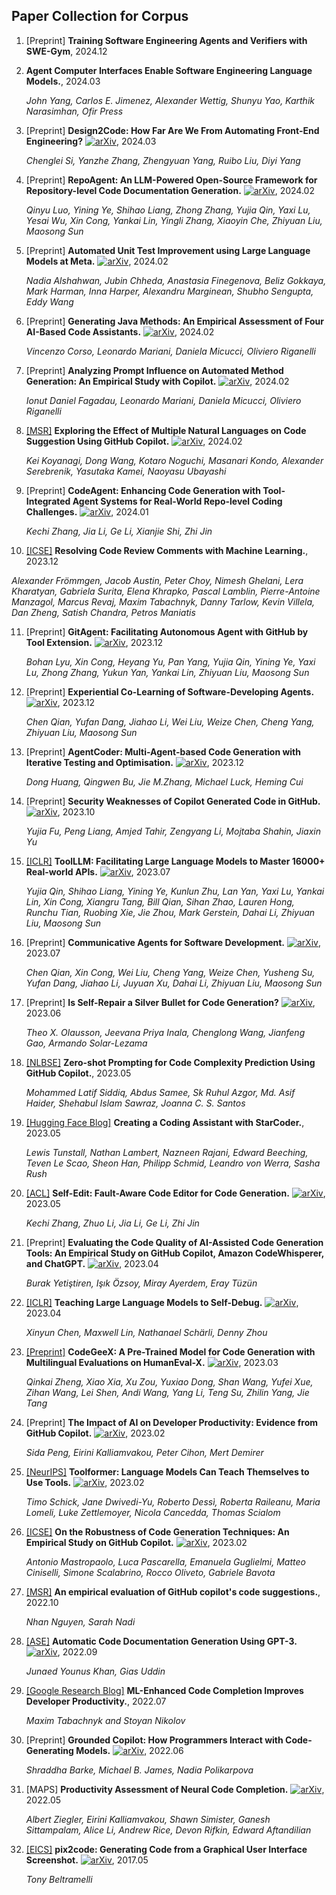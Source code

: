 ## Paper Collection for Corpus

1. [Preprint] **Training Software Engineering Agents and Verifiers with SWE-Gym**, 2024.12

2. **Agent Computer Interfaces Enable Software Engineering Language Models.**, 2024.03

   *John Yang, Carlos E. Jimenez, Alexander Wettig, Shunyu Yao, Karthik Narasimhan, Ofir Press* 

3. [Preprint] **Design2Code: How Far Are We From Automating Front-End Engineering?** [![arXiv](https://img.shields.io/badge/arXiv-2403.03163-b31b1b.svg)](https://arxiv.org/abs/2403.03163), 2024.03

   *Chenglei Si, Yanzhe Zhang, Zhengyuan Yang, Ruibo Liu, Diyi Yang* 

4. [Preprint] **RepoAgent: An LLM-Powered Open-Source Framework for Repository-level Code Documentation Generation.** [![arXiv](https://img.shields.io/badge/arXiv-2402.16667-b31b1b.svg)](https://arxiv.org/abs/2402.16667), 2024.02

   *Qinyu Luo, Yining Ye, Shihao Liang, Zhong Zhang, Yujia Qin, Yaxi Lu, Yesai Wu, Xin Cong, Yankai Lin, Yingli Zhang, Xiaoyin Che, Zhiyuan Liu, Maosong Sun* 

5. [Preprint] **Automated Unit Test Improvement using Large Language Models at Meta.** [![arXiv](https://img.shields.io/badge/arXiv-2402.09171-b31b1b.svg)](https://arxiv.org/abs/2402.09171), 2024.02

   *Nadia Alshahwan, Jubin Chheda, Anastasia Finegenova, Beliz Gokkaya, Mark Harman, Inna Harper, Alexandru Marginean, Shubho Sengupta, Eddy Wang* 

6. [Preprint] **Generating Java Methods: An Empirical Assessment of Four AI-Based Code Assistants.** [![arXiv](https://img.shields.io/badge/arXiv-2402.08431-b31b1b.svg)](https://arxiv.org/abs/2402.08431), 2024.02

   *Vincenzo Corso, Leonardo Mariani, Daniela Micucci, Oliviero Riganelli* 

7. [Preprint] **Analyzing Prompt Influence on Automated Method Generation: An Empirical Study with Copilot.** [![arXiv](https://img.shields.io/badge/arXiv-2402.08430-b31b1b.svg)](https://arxiv.org/abs/2402.08430), 2024.02

   *Ionut Daniel Fagadau, Leonardo Mariani, Daniela Micucci, Oliviero Riganelli* 

8. [[MSR]](https://research.tue.nl/en/publications/exploring-the-effect-of-multiple-natural-languages-on-code-sugges) **Exploring the Effect of Multiple Natural Languages on Code Suggestion Using GitHub Copilot.** [![arXiv](https://img.shields.io/badge/arXiv-2402.01438-b31b1b.svg)](https://arxiv.org/abs/2402.01438), 2024.02

   *Kei Koyanagi, Dong Wang, Kotaro Noguchi, Masanari Kondo, Alexander Serebrenik, Yasutaka Kamei, Naoyasu Ubayashi* 

9. [Preprint] **CodeAgent: Enhancing Code Generation with Tool-Integrated Agent Systems for Real-World Repo-level Coding Challenges.** [![arXiv](https://img.shields.io/badge/arXiv-2401.07339-b31b1b.svg)](https://arxiv.org/abs/2401.07339), 2024.01

   *Kechi Zhang, Jia Li, Ge Li, Xianjie Shi, Zhi Jin* 

10. [[ICSE]](https://conf.researchr.org/details/icse-2024/icse-2024-software-engineering-in-practice/35/Resolving-Code-Review-Comments-with-Machine-Learning) **Resolving Code Review Comments with Machine Learning.**, 2023.12

   *Alexander Frömmgen, Jacob Austin, Peter Choy, Nimesh Ghelani, Lera Kharatyan, Gabriela Surita, Elena Khrapko, Pascal Lamblin, Pierre-Antoine Manzagol, Marcus Revaj, Maxim Tabachnyk, Danny Tarlow, Kevin Villela, Dan Zheng, Satish Chandra, Petros Maniatis* 

11. [Preprint] **GitAgent: Facilitating Autonomous Agent with GitHub by Tool Extension.** [![arXiv](https://img.shields.io/badge/arXiv-2312.17294-b31b1b.svg)](https://arxiv.org/abs/2312.17294), 2023.12

    *Bohan Lyu, Xin Cong, Heyang Yu, Pan Yang, Yujia Qin, Yining Ye, Yaxi Lu, Zhong Zhang, Yukun Yan, Yankai Lin, Zhiyuan Liu, Maosong Sun* 

12. [Preprint] **Experiential Co-Learning of Software-Developing Agents.** [![arXiv](https://img.shields.io/badge/arXiv-2312.17025-b31b1b.svg)](https://arxiv.org/abs/2312.17025), 2023.12

    *Chen Qian, Yufan Dang, Jiahao Li, Wei Liu, Weize Chen, Cheng Yang, Zhiyuan Liu, Maosong Sun* 

13. [Preprint] **AgentCoder: Multi-Agent-based Code Generation with Iterative Testing and Optimisation.** [![arXiv](https://img.shields.io/badge/arXiv-2312.13010-b31b1b.svg)](https://arxiv.org/abs/2312.13010), 2023.12

    *Dong Huang, Qingwen Bu, Jie M.Zhang, Michael Luck, Heming Cui* 

14. [Preprint] **Security Weaknesses of Copilot Generated Code in GitHub.** [![arXiv](https://img.shields.io/badge/arXiv-2310.02059-b31b1b.svg)](https://arxiv.org/abs/2310.02059), 2023.10

    *Yujia Fu, Peng Liang, Amjed Tahir, Zengyang Li, Mojtaba Shahin, Jiaxin Yu* 

15. [[ICLR]](https://openreview.net/forum?id=dHng2O0Jjr) **ToolLLM: Facilitating Large Language Models to Master 16000+ Real-world APIs.** [![arXiv](https://img.shields.io/badge/arXiv-2307.16789-b31b1b.svg)](https://arxiv.org/abs/2307.16789), 2023.07

    *Yujia Qin, Shihao Liang, Yining Ye, Kunlun Zhu, Lan Yan, Yaxi Lu, Yankai Lin, Xin Cong, Xiangru Tang, Bill Qian, Sihan Zhao, Lauren Hong, Runchu Tian, Ruobing Xie, Jie Zhou, Mark Gerstein, Dahai Li, Zhiyuan Liu, Maosong Sun* 

16. [Preprint] **Communicative Agents for Software Development.** [![arXiv](https://img.shields.io/badge/arXiv-2307.07924-b31b1b.svg)](https://arxiv.org/abs/2307.07924), 2023.07

    *Chen Qian, Xin Cong, Wei Liu, Cheng Yang, Weize Chen, Yusheng Su, Yufan Dang, Jiahao Li, Juyuan Xu, Dahai Li, Zhiyuan Liu, Maosong Sun* 

17. [Preprint] **Is Self-Repair a Silver Bullet for Code Generation?** [![arXiv](https://img.shields.io/badge/arXiv-2306.09896-b31b1b.svg)](https://arxiv.org/abs/2306.09896), 2023.06

    *Theo X. Olausson, Jeevana Priya Inala, Chenglong Wang, Jianfeng Gao, Armando Solar-Lezama* 

18. [[NLBSE]](https://ieeexplore.ieee.org/document/10189162) **Zero-shot Prompting for Code Complexity Prediction Using GitHub Copilot.**, 2023.05

    *Mohammed Latif Siddiq, Abdus Samee, Sk Ruhul Azgor, Md. Asif Haider, Shehabul Islam Sawraz, Joanna C. S. Santos* 

19. [[Hugging Face Blog]](https://huggingface.co/blog/starchat-alpha) **Creating a Coding Assistant with StarCoder.**, 2023.05

    *Lewis Tunstall, Nathan Lambert, Nazneen Rajani, Edward Beeching, Teven Le Scao, Sheon Han, Philipp Schmid, Leandro von Werra, Sasha Rush* 

20. [[ACL]](https://aclanthology.org/2023.acl-long.45/) **Self-Edit: Fault-Aware Code Editor for Code Generation.** [![arXiv](https://img.shields.io/badge/arXiv-2305.04087-b31b1b.svg)](https://arxiv.org/abs/2305.04087), 2023.05

    *Kechi Zhang, Zhuo Li, Jia Li, Ge Li, Zhi Jin* 

21. [Preprint] **Evaluating the Code Quality of AI-Assisted Code Generation Tools: An Empirical Study on GitHub Copilot, Amazon CodeWhisperer, and ChatGPT.** [![arXiv](https://img.shields.io/badge/arXiv-2304.10778-b31b1b.svg)](https://arxiv.org/abs/2304.10778), 2023.04

    *Burak Yetiştiren, Işık Özsoy, Miray Ayerdem, Eray Tüzün* 

22. [[ICLR]](https://openreview.net/forum?id=KuPixIqPiq) **Teaching Large Language Models to Self-Debug.** [![arXiv](https://img.shields.io/badge/arXiv-2304.05128-b31b1b.svg)](https://arxiv.org/abs/2304.05128), 2023.04

    *Xinyun Chen, Maxwell Lin, Nathanael Schärli, Denny Zhou* 

23. [[Preprint]](https://openreview.net/forum?id=NRhaCyPhQbm) **CodeGeeX: A Pre-Trained Model for Code Generation with Multilingual Evaluations on HumanEval-X.** [![arXiv](https://img.shields.io/badge/arXiv-2303.17568-b31b1b.svg)](https://arxiv.org/abs/2303.17568), 2023.03

    *Qinkai Zheng, Xiao Xia, Xu Zou, Yuxiao Dong, Shan Wang, Yufei Xue, Zihan Wang, Lei Shen, Andi Wang, Yang Li, Teng Su, Zhilin Yang, Jie Tang* 

24. [Preprint] **The Impact of AI on Developer Productivity: Evidence from GitHub Copilot.** [![arXiv](https://img.shields.io/badge/arXiv-2302.06590-b31b1b.svg)](https://arxiv.org/abs/2302.06590), 2023.02

    *Sida Peng, Eirini Kalliamvakou, Peter Cihon, Mert Demirer* 

25. [[NeurIPS]](https://openreview.net/forum?id=Yacmpz84TH) **Toolformer: Language Models Can Teach Themselves to Use Tools.** [![arXiv](https://img.shields.io/badge/arXiv-2302.04761-b31b1b.svg)](https://arxiv.org/abs/2302.04761), 2023.02

    *Timo Schick, Jane Dwivedi-Yu, Roberto Dessì, Roberta Raileanu, Maria Lomeli, Luke Zettlemoyer, Nicola Cancedda, Thomas Scialom* 

26. [[ICSE]](https://ieeexplore.ieee.org/abstract/document/10172792) **On the Robustness of Code Generation Techniques: An Empirical Study on GitHub Copilot.** [![arXiv](https://img.shields.io/badge/arXiv-2302.00438-b31b1b.svg)](https://arxiv.org/abs/2302.00438), 2023.02

    *Antonio Mastropaolo, Luca Pascarella, Emanuela Guglielmi, Matteo Ciniselli, Simone Scalabrino, Rocco Oliveto, Gabriele Bavota* 

27. [[MSR]](https://dl.acm.org/doi/abs/10.1145/3524842.3528470) **An empirical evaluation of GitHub copilot's code suggestions.**, 2022.10

    *Nhan Nguyen, Sarah Nadi* 

28. [[ASE]](https://dl.acm.org/doi/abs/10.1145/3551349.3559548) **Automatic Code Documentation Generation Using GPT-3.** [![arXiv](https://img.shields.io/badge/arXiv-2209.02235-b31b1b.svg)](https://arxiv.org/abs/2209.02235), 2022.09

    *Junaed Younus Khan, Gias Uddin* 

29. [[Google Research Blog]](https://blog.research.google/2022/07/ml-enhanced-code-completion-improves.html) **ML-Enhanced Code Completion Improves Developer Productivity.**, 2022.07

    *Maxim Tabachnyk and Stoyan Nikolov* 

30. [Preprint] **Grounded Copilot: How Programmers Interact with Code-Generating Models.** [![arXiv](https://img.shields.io/badge/arXiv-2206.15000-b31b1b.svg)](https://arxiv.org/abs/2206.15000), 2022.06

    *Shraddha Barke, Michael B. James, Nadia Polikarpova* 

31. [MAPS] **Productivity Assessment of Neural Code Completion.** [![arXiv](https://img.shields.io/badge/arXiv-2205.06537-b31b1b.svg)](https://arxiv.org/abs/2205.06537), 2022.05

    *Albert Ziegler, Eirini Kalliamvakou, Shawn Simister, Ganesh Sittampalam, Alice Li, Andrew Rice, Devon Rifkin, Edward Aftandilian* 

32. [[EICS]](https://dl.acm.org/doi/abs/10.1145/3220134.3220135) **pix2code: Generating Code from a Graphical User Interface Screenshot.** [![arXiv](https://img.shields.io/badge/arXiv-1705.07962-b31b1b.svg)](https://arxiv.org/abs/1705.07962), 2017.05

    *Tony Beltramelli* 
